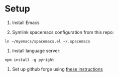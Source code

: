 # Setup

1. Install Emacs

1. Symlink spacemacs configuration from this repo:

```
ln ~/myemacs/spacemacs.el ~/.spacemacs
```

1. Install language server:

```
npm install -g pyright
```

1. Set up github forge using [these instructions](https://magit.vc/manual/ghub/Getting-Started.html#Getting-Started)
